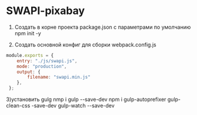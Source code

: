 # SWAPI-pixabay


1) Создать в корне проекта package.json с параметрами по умолчанию
npm init -y

2) Создать основной конфиг для сборки  webpack.config.js
```javascript
module.exports = {
    entry: "./js/swapi.js",
    mode: "production",
    output: {
        filename: "swapi.min.js"
    },
 };
```
3)установить gulg
nmp i gulp --save-dev
npm i gulp-autoprefixer gulp-clean-css -save-dev gulp-watch --save-dev

